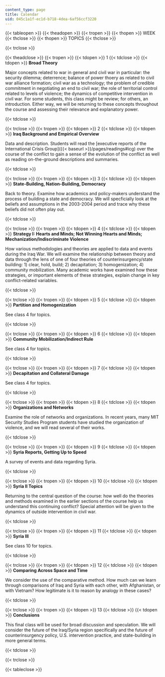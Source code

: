 ```yaml
---
content_type: page
title: Calendar
uid: 045c1a1f-ec1d-b718-4dea-6af56ccf3220
---
```


{{< tableopen >}}
{{< theadopen >}}
{{< tropen >}}
{{< thopen >}}
WEEK
{{< thclose >}}
{{< thopen >}}
TOPICS
{{< thclose >}}

{{< trclose >}}

{{< theadclose >}}
{{< tropen >}}
{{< tdopen >}}
1
{{< tdclose >}}
{{< tdopen >}}
**Broad Theory**

Major concepts related to war in general and civil war in particular: the security dilemma; deterrence; balance of power thoery as related to civil war alliance formation; civil war as a technology; the problem of credible commitment in negotiating an end to civil war; the role of territorial control related to levels of violence; the dynamics of competitive intervention in civil war. For some students, this class might be review; for others, an introduction. Either way, we will be returning to these concepts throughout the course and assessing their relevance and explanatory power.


{{< tdclose >}}

{{< trclose >}}
{{< tropen >}}
{{< tdopen >}}
2
{{< tdclose >}}
{{< tdopen >}}
**Iraq Background and Empirical Overview**

Data and description. Students will read the [executive reports of the International Crisis Group]({{< baseurl >}}/pages/readings#icg) over the course of the conflict to gain a sense of the evolution of the conflict as well as reading on-the-ground descriptions and summaries.


{{< tdclose >}}

{{< trclose >}}
{{< tropen >}}
{{< tdopen >}}
3
{{< tdclose >}}
{{< tdopen >}}
**State-Building, Nation-Building, Democracy**

Back to theory. Examine how academics and policy-makers understand the process of building a state and democracy. We will specficially look at the beliefs and assumptions in the 2003-2004 period and trace why these beliefs did not often play out.


{{< tdclose >}}

{{< trclose >}}
{{< tropen >}}
{{< tdopen >}}
4
{{< tdclose >}}
{{< tdopen >}}
**Strategy I: Hearts and Minds; Not Winning Hearts and Minds; Mechanization/Indiscriminate Violence**

How various methodologies and theories are applied to data and events during the Iraq War. We will examine the relationship between theory and data through the lens of one of four theories of counterinsurgency/state building: 1) clear, hold, build; 2) decapitation; 3) homogenization; 4) community mobilization. Many academic works have examined how these strategies, or important elements of these strategies, explain change in key conflict-related variables.


{{< tdclose >}}

{{< trclose >}}
{{< tropen >}}
{{< tdopen >}}
5
{{< tdclose >}}
{{< tdopen >}}
**Partition and Homogenization**

See class 4 for topics.


{{< tdclose >}}

{{< trclose >}}
{{< tropen >}}
{{< tdopen >}}
6
{{< tdclose >}}
{{< tdopen >}}
**Community Mobilization/Indirect Rule**

See class 4 for topics.


{{< tdclose >}}

{{< trclose >}}
{{< tropen >}}
{{< tdopen >}}
7
{{< tdclose >}}
{{< tdopen >}}
**Decapitation and Collateral Damage**

See class 4 for topics.


{{< tdclose >}}

{{< trclose >}}
{{< tropen >}}
{{< tdopen >}}
8
{{< tdclose >}}
{{< tdopen >}}
**Organizations and Networks**

Examine the role of networks and organizations. In recent years, many MIT Security Studies Program students have studied the organization of violence, and we will read several of their works.


{{< tdclose >}}

{{< trclose >}}
{{< tropen >}}
{{< tdopen >}}
9
{{< tdclose >}}
{{< tdopen >}}
**Syria Reports, Getting Up to Speed**

A survey of events and data regarding Syria.


{{< tdclose >}}

{{< trclose >}}
{{< tropen >}}
{{< tdopen >}}
10
{{< tdclose >}}
{{< tdopen >}}
**Syria II Topics**

Returning to the central question of the course: how well do the theories and methods examined in the earlier sections of the course help us understand this continuing conflict? Special attention will be given to the dynamics of outside intervention in civil war.


{{< tdclose >}}

{{< trclose >}}
{{< tropen >}}
{{< tdopen >}}
11
{{< tdclose >}}
{{< tdopen >}}
**Syria III**

See class 10 for topics.


{{< tdclose >}}

{{< trclose >}}
{{< tropen >}}
{{< tdopen >}}
12
{{< tdclose >}}
{{< tdopen >}}
**Comparing Across Space and Time**

We consider the use of the comparative method. How much can we learn through comparisons of Iraq and Syria with each other, with Afghanistan, or with Vietnam? How legitimate is it to reason by analogy in these cases?


{{< tdclose >}}

{{< trclose >}}
{{< tropen >}}
{{< tdopen >}}
13
{{< tdclose >}}
{{< tdopen >}}
**Conclusions**

This final class will be used for broad discussion and speculation. We will consider the future of the Iraq/Syria region specifically and the future of counterinsurgency policy, U.S. intervention practice, and state-building in more general terms.


{{< tdclose >}}

{{< trclose >}}

{{< tableclose >}}